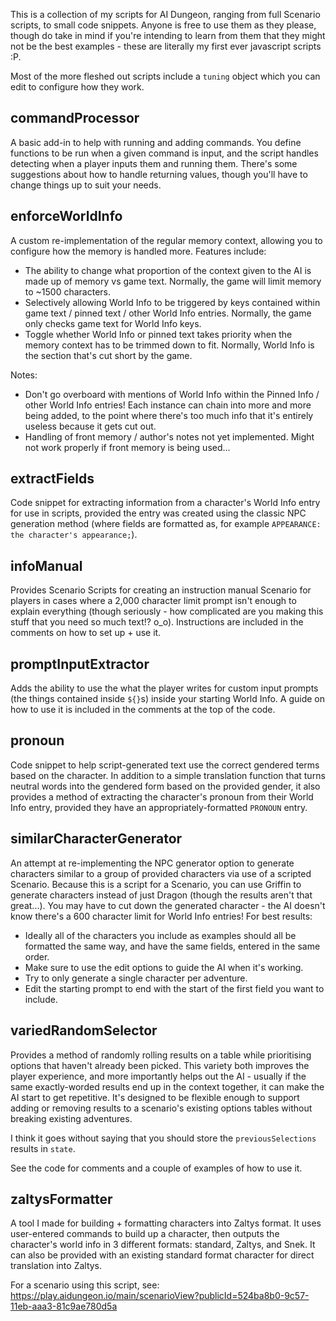 This is a collection of my scripts for AI Dungeon, ranging from full Scenario scripts, to small code snippets. Anyone is free to use them as they please, though do take in mind if you're intending to learn from them that they might not be the best examples - these are literally my first ever javascript scripts :P.

Most of the more fleshed out scripts include a `tuning` object which you can edit to configure how they work.

## commandProcessor
A basic add-in to help with running and adding commands. You define functions to be run when a given command is input, and the script handles detecting when a player inputs them and running them. There's some suggestions about how to handle returning values, though you'll have to change things up to suit your needs.

## enforceWorldInfo
A custom re-implementation of the regular memory context, allowing you to configure how the memory is handled more. Features include:
- The ability to change what proportion of the context given to the AI is made up of memory vs game text. Normally, the game will limit memory to ~1500 characters.
- Selectively allowing World Info to be triggered by keys contained within game text / pinned text / other World Info entries. Normally, the game only checks game text for World Info keys.
- Toggle whether World Info or pinned text takes priority when the memory context has to be trimmed down to fit. Normally, World Info is the section that's cut short by the game.

Notes:
- Don't go overboard with mentions of World Info within the Pinned Info / other World Info entries! Each instance can chain into more and more being added, to the point where there's too much info that it's entirely useless because it gets cut out.
- Handling of front memory / author's notes not yet implemented. Might not work properly if front memory is being used...

## extractFields
Code snippet for extracting information from a character's World Info entry for use in scripts, provided the entry was created using the classic NPC generation method (where fields are formatted as, for example `APPEARANCE: the character's appearance;`).

## infoManual
Provides Scenario Scripts for creating an instruction manual Scenario for players in cases where a 2,000 character limit prompt isn't enough to explain everything (though seriously - how complicated are you making this stuff that you need so much text!? o_o).
Instructions are included in the comments on how to set up + use it.

## promptInputExtractor
Adds the ability to use the what the player writes for custom input prompts (the things contained inside `${}`s) inside your starting World Info. A guide on how to use it is included in the comments at the top of the code.

## pronoun
Code snippet to help script-generated text use the correct gendered terms based on the character. In addition to a simple translation function that turns neutral words into the gendered form based on the provided gender, it also provides a method of extracting the character's pronoun from their World Info entry, provided they have an appropriately-formatted `PRONOUN` entry.

## similarCharacterGenerator
An attempt at re-implementing the NPC generator option to generate characters similar to a group of provided characters via use of a scripted Scenario. Because this is a script for a Scenario, you can use Griffin to generate characters instead of just Dragon (though the results aren't that great...). You may have to cut down the generated character - the AI doesn't know there's a 600 character limit for World Info entries!
For best results:
- Ideally all of the characters you include as examples should all be formatted the same way, and have the same fields, entered in the same order.
- Make sure to use the edit options to guide the AI when it's working.
- Try to only generate a single character per adventure.
- Edit the starting prompt to end with the start of the first field you want to include.

## variedRandomSelector
Provides a method of randomly rolling results on a table while prioritising options that haven't already been picked. This variety both improves the player experience, and more importantly helps out the AI - usually if the same exactly-worded results end up in the context together, it can make the AI start to get repetitive.
It's designed to be flexible enough to support adding or removing results to a scenario's existing options tables without breaking existing adventures.

I think it goes without saying that you should store the `previousSelections` results in `state`.

See the code for comments and a couple of examples of how to use it.

## zaltysFormatter
A tool I made for building + formatting characters into Zaltys format. It uses user-entered commands to build up a character, then outputs the character's world info in 3 different formats: standard, Zaltys, and Snek. It can also be provided with an existing standard format character for direct translation into Zaltys.

For a scenario using this script, see: https://play.aidungeon.io/main/scenarioView?publicId=524ba8b0-9c57-11eb-aaa3-81c9ae780d5a